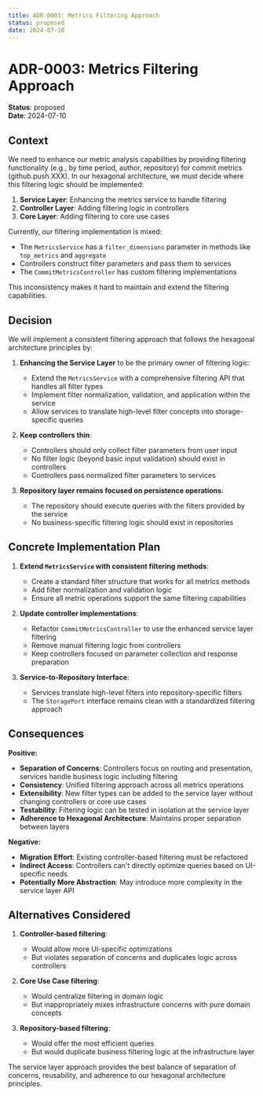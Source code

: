 ```yaml
---
title: ADR-0003: Metrics Filtering Approach
status: proposed
date: 2024-07-10
---
```


# ADR-0003: Metrics Filtering Approach

**Status**: proposed  
**Date**: 2024-07-10

## Context

We need to enhance our metric analysis capabilities by providing filtering functionality (e.g., by time period, author, repository) for commit metrics (github.push.XXX). In our hexagonal architecture, we must decide where this filtering logic should be implemented:

1. **Service Layer**: Enhancing the metrics service to handle filtering
2. **Controller Layer**: Adding filtering logic in controllers
3. **Core Layer**: Adding filtering to core use cases

Currently, our filtering implementation is mixed:
- The `MetricsService` has a `filter_dimensions` parameter in methods like `top_metrics` and `aggregate`
- Controllers construct filter parameters and pass them to services
- The `CommitMetricsController` has custom filtering implementations

This inconsistency makes it hard to maintain and extend the filtering capabilities.

## Decision

We will implement a consistent filtering approach that follows the hexagonal architecture principles by:

1. **Enhancing the Service Layer** to be the primary owner of filtering logic:
   - Extend the `MetricsService` with a comprehensive filtering API that handles all filter types
   - Implement filter normalization, validation, and application within the service
   - Allow services to translate high-level filter concepts into storage-specific queries

2. **Keep controllers thin**:
   - Controllers should only collect filter parameters from user input
   - No filter logic (beyond basic input validation) should exist in controllers
   - Controllers pass normalized filter parameters to services

3. **Repository layer remains focused on persistence operations**:
   - The repository should execute queries with the filters provided by the service
   - No business-specific filtering logic should exist in repositories

## Concrete Implementation Plan

1. **Extend `MetricsService` with consistent filtering methods**:
   - Create a standard filter structure that works for all metrics methods
   - Add filter normalization and validation logic
   - Ensure all metric operations support the same filtering capabilities

2. **Update controller implementations**:
   - Refactor `CommitMetricsController` to use the enhanced service layer filtering
   - Remove manual filtering logic from controllers
   - Keep controllers focused on parameter collection and response preparation

3. **Service-to-Repository Interface**:
   - Services translate high-level filters into repository-specific filters
   - The `StoragePort` interface remains clean with a standardized filtering approach

## Consequences

**Positive:**

- **Separation of Concerns**: Controllers focus on routing and presentation, services handle business logic including filtering
- **Consistency**: Unified filtering approach across all metrics operations
- **Extensibility**: New filter types can be added to the service layer without changing controllers or core use cases
- **Testability**: Filtering logic can be tested in isolation at the service layer
- **Adherence to Hexagonal Architecture**: Maintains proper separation between layers

**Negative:**

- **Migration Effort**: Existing controller-based filtering must be refactored
- **Indirect Access**: Controllers can't directly optimize queries based on UI-specific needs
- **Potentially More Abstraction**: May introduce more complexity in the service layer API

## Alternatives Considered

1. **Controller-based filtering**:
   - Would allow more UI-specific optimizations
   - But violates separation of concerns and duplicates logic across controllers

2. **Core Use Case filtering**:
   - Would centralize filtering in domain logic
   - But inappropriately mixes infrastructure concerns with pure domain concepts

3. **Repository-based filtering**:
   - Would offer the most efficient queries
   - But would duplicate business filtering logic at the infrastructure layer

The service layer approach provides the best balance of separation of concerns, reusability, and adherence to our hexagonal architecture principles. 